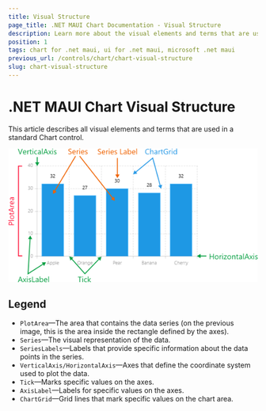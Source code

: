 ```yaml
---
title: Visual Structure
page_title: .NET MAUI Chart Documentation - Visual Structure
description: Learn more about the visual elements and terms that are used in the Telerik UI for .NET MAUI Chart control article.
position: 1
tags: chart for .net maui, ui for .net maui, microsoft .net maui
previous_url: /controls/chart/chart-visual-structure
slug: chart-visual-structure
---
```


# .NET MAUI Chart Visual Structure

This article describes all visual elements and terms that are used in a standard Chart control.

![Chart Visual Structure](images/chart-visual-structure.png "Visual elements of RadChart control")

## Legend

- `PlotArea`&mdash;The area that contains the data series (on the previous image, this is the area inside the rectangle defined by the axes).
- `Series`&mdash;The visual representation of the data.
- `SeriesLabels`&mdash;Labels that provide specific information about the data points in the series.
- `VerticalAxis/HorizontalAxis`&mdash;Axes that define the coordinate system used to plot the data.
- `Tick`&mdash;Marks specific values on the axes.
- `AxisLabel`&mdash;Labels for specific values on the axes.
- `ChartGrid`&mdash;Grid lines that mark specific values on the chart area.
